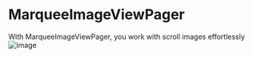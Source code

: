# MarqueeImageViewPager
With MarqueeImageViewPager, you work with scroll images  effortlessly 
![image](https://github.com/Kerence/MarqueeImageViewPager.git/trunk/raw/images-folder/1.jpg)

